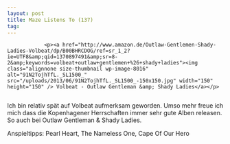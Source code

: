 ```yaml
---
layout: post
title: Maze Listens To (137)
tag: 
---
```



                <p><a href="http://www.amazon.de/Outlaw-Gentlemen-Shady-Ladies-Volbeat/dp/B00BHRCDOG/ref=sr_1_2?ie=UTF8&amp;qid=1370897491&amp;sr=8-2&amp;keywords=volbeat+outlaw+gentlemen+%26+shady+ladies"><img class="alignnone size-thumbnail wp-image-8016" alt="91N2TojhTfL._SL1500_" src="/uploads/2013/06/91N2TojhTfL._SL1500_-150x150.jpg" width="150" height="150" /> Volbeat - Outlaw Gentleman &amp; Shady Ladies</a></p>
<img alt="" src="/uploads/2010/02/maze_listens_to_5stars.png" />
<p>Ich bin relativ spät auf Volbeat aufmerksam geworden. Umso mehr freue ich mich dass die Kopenhagener Herrschaften immer sehr gute Alben releasen. So auch bei Outlaw Gentleman &amp; Shady Ladies.</p>
<p>Anspieltipps: Pearl Heart, The Nameless One, Cape Of Our Hero</p>
            
